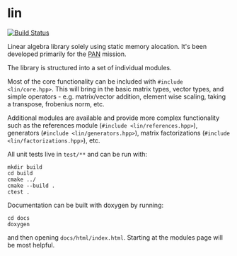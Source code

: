 
# lin

[![Build Status](https://travis-ci.com/pathfinder-for-autonomous-navigation/lin.svg?branch=master)](https://travis-ci.com/pathfinder-for-autonomous-navigation/lin)

Linear algebra library solely using static memory alocation. It's been developed primarily for the [PAN](https://github.com/pathfinder-for-autonomous-navigation) mission.

The library is structured into a set of individual modules.

Most of the core functionality can be included with `#include <lin/core.hpp>`. This will bring in the basic matrix types, vector types, and simple operators - e.g. matrix/vector addition, element wise scaling, taking a transpose, frobenius norm, etc.

Additional modules are available and provide more complex functionality such as the references module (`#include <lin/references.hpp>`), generators (`#include <lin/generators.hpp>`), matrix factorizations (`#include <lin/factorizations.hpp>`), etc.

All unit tests live in `test/**` and can be run with:

    mkdir build
    cd build
    cmake ../
    cmake --build .
    ctest .

Documentation can be built with doxygen by running:

    cd docs
    doxygen

and then opening `docs/html/index.html`. Starting at the modules page will be most helpful.
